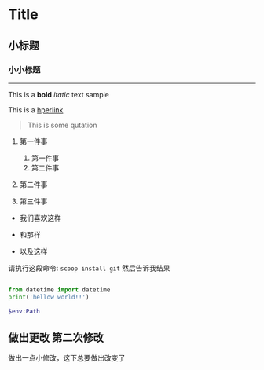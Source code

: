 # Title

## 小标题

### 小小标题

---

This is a **bold**   *itatic* text sample

This is a [hperlink](https://blog.csdn.net/weixin_42291794/article/details/106867450)

>This is some qutation

1. 第一件事
    1. 第一件事
    2. 第二件事
2. 第二件事

3. 第三件事

* 我们喜欢这样

* 和那样

* 以及这样

请执行这段命令: `scoop install git` 然后告诉我结果

``` python

from datetime import datetime
print('hellow world!!')

```

```powershell
$env:Path
```
## 做出更改 第二次修改

做出一点小修改，这下总要做出改变了


